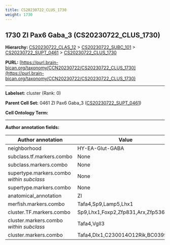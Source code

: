 ```yaml
---
title: CS20230722_CLUS_1730
weight: 1730
---
```

## 1730 ZI Pax6 Gaba_3 (CS20230722_CLUS_1730)
<b>Hierarchy: </b>
[CS20230722_CLAS_12](../CS20230722_CLAS_12) >
[CS20230722_SUBC_101](../CS20230722_SUBC_101) >
[CS20230722_SUPT_0461](../CS20230722_SUPT_0461) >
[CS20230722_CLUS_1730](../CS20230722_CLUS_1730)

**PURL:** [https://purl.brain-bican.org/taxonomy/CCN20230722/CS20230722_CLUS_1730](https://purl.brain-bican.org/taxonomy/CCN20230722/CS20230722_CLUS_1730)

---


**Labelset:** cluster (Rank: 0)

**Parent Cell Set:** 0461 ZI Pax6 Gaba_3 ([CS20230722_SUPT_0461](../CS20230722_SUPT_0461))



**Cell Ontology Term:** 

[MARKER GENES.]: #


---

[TRANSFERRED ANNOTATIONS.]: #


[AUTHOR ANNOTATION FIELDS.]: #


**Author annotation fields:**

| Author annotation | Value |
|-------------------|-------|
|neighborhood|HY-EA-Glut-GABA|
|subclass.tf.markers.combo|None|
|subclass.markers.combo|None|
|supertype.markers.combo _within subclass_|None|
|supertype.markers.combo|None|
|anatomical_annotation|ZI|
|merfish.markers.combo|Tafa4,Sp9,Lamp5,Lhx1|
|cluster.TF.markers.combo|Sp9,Lhx1,Foxp2,Zfp831,Arx,Zfp536|
|cluster.markers.combo _within subclass_|Tafa4,Vgll3|
|cluster.markers.combo|Tafa4,Dlx1,C230014O12Rik,BC039966|
